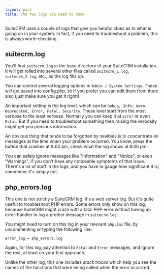 ```yaml
---
layout: post
title: The two logs you need to know
---
```


SuiteCRM uses a couple of logs that give you helpful clues as to what is going on in your system. In fact, if you need to troubleshoot a problem, this is always worth checking.

## suitecrm.log ##

You'll find `suitecrm.log` in the base directory of your SuiteCRM installation. It will get rolled into several other files called `suitecrm_1.log`, `suitecrm_2.log`, etc., as the log fills up. 

You can control several logging options in `Admin / System Settings`. These will get saved into config.php, so if you prefer you can edit them from there also (just make sure you get it right!).

An important setting is the log level, which can be `Debug, Info, Warn, Deprecated, Error, Fatal, Security`. These level start from the most verbose to the least verbose. Normally you can keep it at `Error` or even `Fatal`. But if you need to troubleshoot something then raising the verbosity might get you precious information.

An obvious thing that tends to be forgotten by newbies is to concentrate on messages at the time when your problem occurred. You know, press the button that crashes at 8:00 pm, check what the log shows at 8:00 pm!

You can safely ignore messages like "Information" and "Notice", or even "Warnings", if you don't have any noticeable symptoms of that issue. There's a lot of stuff in the logs, and you have to gauge how significant it is; sometimes it's simply not.

## php_errors.log ##

This one is not strictly a SuiteCRM log, it's a web server log. But it's quite useful to troubleshoot PHP errors. Some errors only show on this log, because SuiteCRM might crash with a fatal PHP error without having an error-handler to log a prettier message in `suitecrm.log`.

You might need to turn on this log in your relevant `php.ini` file, by uncommenting or typing the following line:

`error_log = php_errors.log`

Again, for this log, pay attention to `Fatal` and `Error` messages, and ignore the rest, at least on your first approach.

Unlike the other log, this one includes _stack traces_ which help you see the names of the functions that were being called when the error occurred.